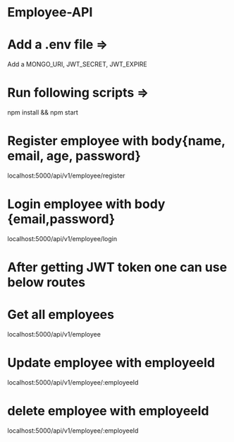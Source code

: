 # Employee-API


# Add a .env file => 
  Add a MONGO_URI,  JWT_SECRET, JWT_EXPIRE

# Run following scripts =>
  npm install &&  npm start 

# Register employee with body{name, email, age, password}
localhost:5000/api/v1/employee/register

# Login employee with body {email,password}
localhost:5000/api/v1/employee/login

# After getting JWT token one can use below routes

# Get all employees
localhost:5000/api/v1/employee

# Update employee with employeeId
localhost:5000/api/v1/employee/:employeeId

# delete employee with employeeId
localhost:5000/api/v1/employee/:employeeId


